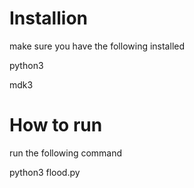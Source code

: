 # Installion
make sure you have the following installed 

python3 

mdk3


# How to run

run the following command

python3 flood.py
